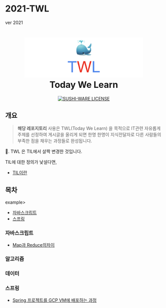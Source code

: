 # 2021-TWL

ver 2021

<h1 align="center">
	<img src="TWL.png" alt="TWL" width="380" />
	<br> Today We Learn
</h1>

<p align="center">
<p align="center">
  <a href="https://github.com/MakeNowJust/sushi-ware">
    <img src="https://img.shields.io/badge/license-SUSHI--WARE%F0%9F%8D%A3-blue.svg" alt="SUSHI-WARE LICENSE">
  </a>
</p>

## 개요

> **해당 레포지토리** 사용은 TWL(Today We Learn) 을 목적으로 IT관련 자유롭게 주제를 선정하여 게시글을 올리게 되면 한명 한명이 지식전달자로 다른 사람들의 부족한 점을 채우는 과정들로 완성됩니다.

📕. TWL 은 TIL에서 살짝 변경한 것입니다.

TIL에 대한 정의가 낯설다면,

- [TIL이란](http://milooy.github.io/TIL/ETC/daily-commit.html)

## 목차

example>

- [자바스크립트](#자바스크립트)
- [스프링](#스프링)

### 자바스크립트

- [Map과 Reduce의차이](https://github.com/Hello-TWL/2021-TWL/tree/main/%EC%9E%90%EB%B0%94%EC%8A%A4%ED%81%AC%EB%A6%BD%ED%8A%B8/Map%EA%B3%BCReduce%EC%B0%A8%EC%9D%B4)

### 알고리즘

### 데이터

### 스프링

- [Spring 프로젝트를 GCP VM에 배포하는 과정](./스프링/배포/README.md)
